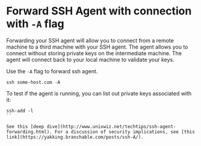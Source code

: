 # Forward SSH Agent with connection with `-A` flag

Forwarding your SSH agent will allow you to connect from a remote machine to a third machine with your SSH agent. The agent allows you to connect without storing private keys on the intermediate machine. The agent will connect back to your local machine to validate your keys.

Use the `-A` flag to forward ssh agent.
```
ssh some-host.com -A
```

To test if the agent is running, you can list out private keys associated with it:
```
ssh-add -l
``

See this [deep dive](http://www.unixwiz.net/techtips/ssh-agent-forwarding.html). For a discussion of security implications, see [this link](https://yakking.branchable.com/posts/ssh-A/). 

